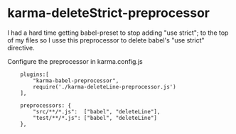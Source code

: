 # karma-deleteStrict-preprocessor

I had a hard time getting babel-preset to stop adding "use strict"; to the top of my files so 
I usse this preprocessor to delete babel's "use strict" directive.  

Configure the preprocessor in karma.config.js

        plugins:[
            "karma-babel-preprocessor",
            require('./karma-deleteLine-preprocessor.js')
        ],

        preprocessors: {
            "src/**/*.js":  ["babel", "deleteLine"],
            "test/**/*.js": ["babel", "deleteLine"]
        },

